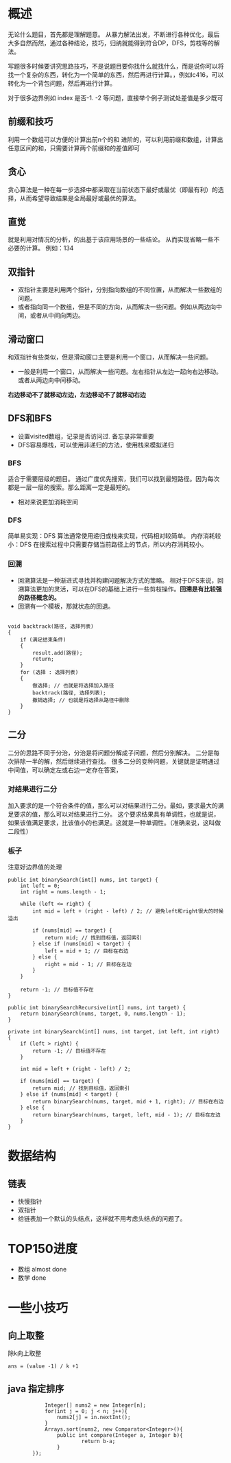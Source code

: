 # 概述
无论什么题目，首先都是理解题意。
从暴力解法出发，不断进行各种优化，最后大多自然而然，通过各种结论，技巧，归纳就能得到符合DP，DFS，剪枝等的解法。

写题很多时候要讲究思路技巧，不是说题目要你找什么就找什么，而是说你可以将找一个复杂的东西，转化为一个简单的东西，然后再进行计算。，例如lc416，可以转化为一个背包问题，然后再进行计算。

对于很多边界例如 index 是否-1. -2 等问题，直接举个例子测试处差值是多少既可

## 前缀和技巧

利用一个数组可以方便的计算出前n个的和
进阶的，可以利用前缀和数组，计算出任意区间的和，只需要计算两个前缀和的差值即可

## 贪心
贪心算法是一种在每一步选择中都采取在当前状态下最好或最优（即最有利）的选择，从而希望导致结果是全局最好或最优的算法。


## 直觉
就是利用对情况的分析，的出基于该应用场景的一些结论。
从而实现省略一些不必要的计算。
例如：134


## 双指针
- 双指针主要是利用两个指针，分别指向数组的不同位置，从而解决一些数组的问题。
- 或者指向同一个数组，但是不同的方向，从而解决一些问题。例如从两边向中间，或者从中间向两边。


## 滑动窗口
和双指针有些类似，但是滑动窗口主要是利用一个窗口，从而解决一些问题。
- 一般是利用一个窗口，从而解决一些问题。左右指针从左边一起向右边移动。或者从两边向中间移动。

**右边移动不了就移动左边，左边移动不了就移动右边**


## DFS和BFS
- 设置visited数组，记录是否访问过. 备忘录非常重要
- DFS容易爆栈，可以使用非递归的方法，使用栈来模拟递归

### BFS
适合于需要层级的题目。
通过广度优先搜索，我们可以找到最短路径。因为每次都是一层一层的搜索。那么距离一定是最短的。
- 相对来说更加消耗空间

### DFS
简单易实现：DFS 算法通常使用递归或栈来实现，代码相对较简单。
内存消耗较小：DFS 在搜索过程中只需要存储当前路径上的节点，所以内存消耗较小。


### 回溯
- 回溯算法是一种渐进式寻找并构建问题解决方式的策略。
相对于DFS来说，回溯算法更加的灵活，可以在DFS的基础上进行一些剪枝操作。**回溯是有比较强的路径概念的。**
- 回溯有一个模板，那就状态的回退。

```

void backtrack(路径, 选择列表)
{
    if (满足结束条件)
    {
        result.add(路径);
        return;
    }
    for (选择 : 选择列表)
    {
        做选择; // 也就是将选择加入路径
        backtrack(路径, 选择列表);
        撤销选择; // 也就是将选择从路径中删除
    }
}

```


## 二分
二分的思路不同于分治，分治是将问题分解成子问题，然后分别解决。
二分是每次排除一半的解，然后继续进行查找。
很多二分的变种问题，关键就是证明通过中间值，可以确定左或右边一定存在答案，

### 对结果进行二分
加入要求的是一个符合条件的值，那么可以对结果进行二分。最如，要求最大的满足要求的值，那么可以对结果进行二分。
这个要求结果具有单调性，也就是说，如果该值满足要求，比该值小的也满足。这就是一种单调性。（准确来说，这叫做二段性）


### 板子
注意好边界值的处理
```
public int binarySearch(int[] nums, int target) {
    int left = 0;
    int right = nums.length - 1;

    while (left <= right) {
        int mid = left + (right - left) / 2; // 避免left和right很大的时候溢出

        if (nums[mid] == target) {
            return mid; // 找到目标值，返回索引
        } else if (nums[mid] < target) {
            left = mid + 1; // 目标在右边
        } else {
            right = mid - 1; // 目标在左边
        }
    }

    return -1; // 目标值不存在
}

```


```
public int binarySearchRecursive(int[] nums, int target) {
    return binarySearch(nums, target, 0, nums.length - 1);
}

private int binarySearch(int[] nums, int target, int left, int right) {
    if (left > right) {
        return -1; // 目标值不存在
    }

    int mid = left + (right - left) / 2;

    if (nums[mid] == target) {
        return mid; // 找到目标值，返回索引
    } else if (nums[mid] < target) {
        return binarySearch(nums, target, mid + 1, right); // 目标在右边
    } else {
        return binarySearch(nums, target, left, mid - 1); // 目标在左边
    }
}

```


# 数据结构

## 链表
- 快慢指针
- 双指针
- 给链表加一个默认的头结点，这样就不用考虑头结点的问题了。


# TOP150进度

- 数组 almost done
- 数学 done



# 一些小技巧


## 向上取整
除k向上取整
```
ans = (value -1) / k +1
```


## java 指定排序
```
            Integer[] nums2 = new Integer[n];
            for(int j = 0; j < n; j++){
                nums2[j] = in.nextInt();
            }
            Arrays.sort(nums2, new Comparator<Integer>(){
                public int compare(Integer a, Integer b){
                        return b-a;
                }
        });
```